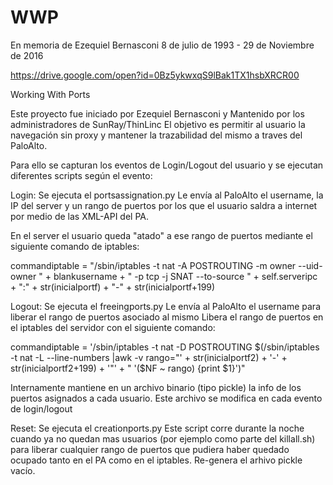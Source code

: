 # WWP
En memoria de Ezequiel Bernasconi 8 de julio de 1993 - 29 de Noviembre de 2016

https://drive.google.com/open?id=0Bz5ykwxqS9lBak1TX1hsbXRCR00

Working With Ports

Este proyecto fue iniciado por Ezequiel Bernasconi y Mantenido por los administradores de SunRay/ThinLinc
El objetivo es permitir al usuario la navegación sin proxy y mantener la trazabilidad del mismo a traves del PaloAlto.

Para ello se capturan los eventos de Login/Logout del usuario y se ejecutan diferentes scripts según el evento:

Login:
Se ejecuta el portsassignation.py
Le envía al PaloAlto el username, la IP del server y un rango de puertos por los que el usuario saldra a internet por medio de las XML-API del PA.

En el server el usuario queda "atado" a ese rango de puertos mediante el siguiente comando de iptables:

commandiptable = "/sbin/iptables -t nat -A POSTROUTING -m owner --uid-owner " + blankusername +  " -p tcp -j SNAT --to-source " + self.serveripc + ":" + str(inicialportf) + "-" + str(inicialportf+199)

Logout:
Se ejecuta el freeingports.py
Le envía al PaloAlto el username para liberar el rango de puertos asociado al mismo
Libera el rango de puertos en el iptables del servidor con el siguiente comando:

commandiptable = '/sbin/iptables -t nat -D POSTROUTING $(/sbin/iptables -t nat -L --line-numbers |awk -v rango="' + str(inicialportf2) + '-' + str(inicialportf2+199) + '"' + " '($NF ~ rango) {print $1}')"

Internamente mantiene en un archivo binario (tipo pickle) la info de los puertos asignados a cada usuario.
Este archivo se modifica en cada evento de login/logout

Reset:
Se ejecuta el creationports.py
Este script corre durante la noche cuando ya no quedan mas usuarios (por ejemplo como parte del killall.sh) para liberar cualquier rango de puertos que pudiera haber quedado ocupado tanto en el PA como en el iptables.
Re-genera el arhivo pickle vacío. 
